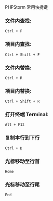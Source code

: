 PHPStorm 常用快捷键

### 文件内查找:
```
Ctrl + F
```
### 项目内查找:
```
Ctrl + Shift + F
```
### 文件内替换:
```
Ctrl + R
```
### 项目内替换:
```
Ctrl + Shift + R
```
### 打开终端 Terminal:
```
Alt + F12
```
### 复制本行到下行
```
Ctrl + D
```
### 光标移动至行首
```
Home
```
### 光标移动至行尾
```
End
```
